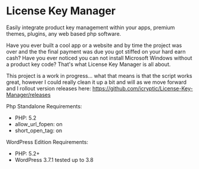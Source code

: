 License Key Manager
===================

Easily integrate product key management within your apps, premium themes, plugins, any web based php software. 

Have you ever built a cool app or a website and by time the project was over and the the final payment was due you got stiffed on your hard earn cash? Have you ever noticed you can not install Microsoft Windows without a product key code? That's what License Key Manager is all about.

This project is a work in progress... what that means is that the script works great, however I could really clean it up a bit and will as we move forward and I rollout version releases here: https://github.com/icryptic/License-Key-Manager/releases

Php Standalone Requirements:
* PHP: 5.2
* allow_url_fopen: on
* short_open_tag: on

WordPress Edition Requirements:
* PHP: 5.2+
* WordPress 3.7.1 tested up to 3.8
